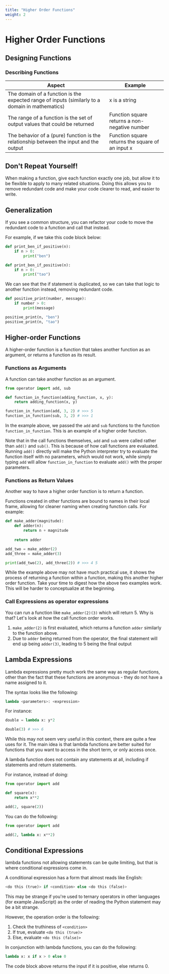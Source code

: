 ```yaml
---
title: "Higher Order Functions"
weight: 2
---
```


# Higher Order Functions

## Designing Functions

### Describing Functions

| Aspect | Example |
|--------|---------|
| The domain of a function is the expected range of inputs (similarly to a domain in mathematics) | x is a string |
| The range of a function is the set of output values that could be returned | Function square returns a non-negative number |
| The behavior of a (pure) function is the relationship between the input and the output | Function square returns the square of an input x |

## Don't Repeat Yourself!

When making a function, give each function exactly one job, but allow it to be flexible to apply to many related situations. Doing this allows you to remove redundant code and make your code clearer to read, and easier to write.

## Generalization

If you see a common structure, you can refactor your code to move the redundant code to a function and call that instead.

For example, if we take this code block below:

```python
def print_ben_if_positive(n):
    if n > 0:
        print("ben")

def print_ben_if_positive(n):
    if n > 0:
        print("tao")
```

We can see that the if statement is duplicated, so we can take that logic to another function instead, removing redundant code.

```python
def positive_print(number, message):
    if number > 0:
        print(message)

positive_print(n, "ben")
positive_print(n, "tao")
```

## Higher-order Functions

A higher-order function is a function that takes another function as an argument, or returns a function as its result.

### Functions as Arguments

A function can take another function as an argument.

```python
from operator import add, sub

def function_in_function(adding_function, x, y):
    return adding_function(x, y)

function_in_function(add, 3, 2) # >>> 5
function_in_function(sub, 3, 2) # >>> 1
```

In the example above, we passed the `add` and `sub` functions to the function `function_in_function`. This is an example of a higher order function.

Note that in the call functions themselves, `add` and `sub` were called rather than `add()` and `sub()`. This is because of how call functions are evaluated. Running `add()` directly will make the Python interpreter try to evaluate the function itself with no parameters, which would not work, while simply typing `add` will allow `function_in_function` to evaluate `add()` with the proper parameters.

### Functions as Return Values

Another way to have a higher order function is to return a function.

Functions created in other functions are bound to names in their local frame, allowing for cleaner naming when creating function calls. For example:

```python
def make_adder(magnitude):
    def adder(n):
        return n + magnitude
    
    return adder

add_two = make_adder(2)
add_three = make_adder(3)

print(add_two(2), add_three(2)) # >>> 4 5
```

While the example above may not have much practical use, it shows the process of returning a function within a function, making this another higher order function. Take your time to digest how the above two examples work. This will be harder to conceptualize at the beginning.

### Call Expressions as operator expressions

You can run a function like `make_adder(2)(3)` which will return 5. Why is that? Let's look at how the call function order works.

1. `make_adder(2)` is first evaluated, which returns a function `adder` similarly to the function above.
2. Due to `adder` being returned from the operator, the final statement will end up being `adder(3)`, leading to 5 being the final output

## Lambda Expressions

Lambda expressions pretty much work the same way as regular functions, other than the fact that these functions are anonymous - they do not have a name assigned to it.

The syntax looks like the following:

```python
lambda <parameters>: <expression>
```

For instance:

```python
double = lambda x: y*2

double(3) # >>> 6
```

While this may not seem very useful in this context, there are quite a few uses for it. The main idea is that lambda functions are better suited for functions that you want to access in the short term, or only access once.

A lambda function does not contain any statements at all, including if statements and return statements.

For instance, instead of doing:

```python
from operator import add

def square(x):
    return x**2

add(2, square(2))
```

You can do the following:

```python
from operator import add

add(2, lambda x: x**2)
```

## Conditional Expressions

lambda functions not allowing statements can be quite limiting, but that is where conditional expressions come in.

A conditional expression has a form that almost reads like English:

```python
<do this (true)> if <condition> else <do this (false)>
```

This may be strange if you're used to ternary operators in other languages (for example JavaScript) as the order of reading the Python statement may be a bit strange.

However, the operation order is the following:

1. Check the truthiness of `<condition>`
2. If true, evaluate `<do this (true)>`
3. Else, evaluate `<do this (false)>`

In conjunction with lambda functions, you can do the following:

```python
lambda x: x if x > 0 else 0
```

The code block above returns the input if it is positive, else returns 0. 